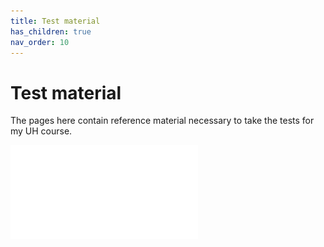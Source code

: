 ```yaml
---
title: Test material
has_children: true
nav_order: 10
---
```


# Test material
The pages here contain reference material necessary to take the tests for my UH course. 

![Meme](meme_test.pdf)